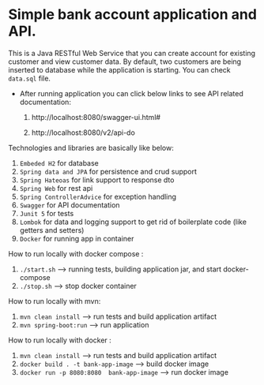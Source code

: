 # Simple bank account application and API.

This is a Java RESTful Web Service ​that you can create account for existing customer and view customer data. 
By default, two customers are being inserted to database while the application is starting. You can check `data.sql` file.

* After running application you can click below links to see API related documentation:

    1. http://localhost:8080/swagger-ui.html#

    2. http://localhost:8080/v2/api-do

Technologies and libraries are basically like below:

1. `Embeded H2` for database
2. `Spring data and JPA` for persistence and crud support
3. `Spring Hateoas` for link support to response dto
4. `Spring Web` for rest api
5. `Spring ControllerAdvice` for exception handling
6. `Swagger` for API documentation
7. `Junit 5` for tests
8. `Lombok` for data and logging support to get rid of boilerplate code (like getters and setters)
9. `Docker` for running app in container

How to run locally with docker compose : 
1. `./start.sh` --> running tests, building application jar, and start docker-compose
2. `./stop.sh` --> stop docker container

How to run locally with mvn:
1. `mvn clean install` --> run tests and build application artifact
2. `mvn spring-boot:run` --> run application

How to run locally with docker : 
1. `mvn clean install` --> run tests and build application artifact
2. `docker build . -t bank-app-image` --> build docker image
3. `docker run -p 8080:8080  bank-app-image` --> run docker image



[data.sql]: data.sql
